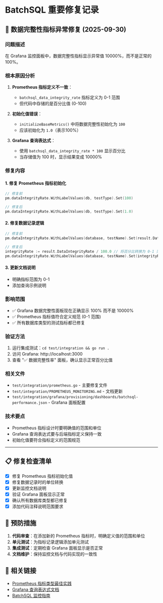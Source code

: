 # BatchSQL 重要修复记录

## 🐛 数据完整性指标异常修复 (2025-09-30)

### 问题描述
在 Grafana 监控面板中，数据完整性指标显示异常值 10000%，而不是正常的 100%。

### 根本原因分析
1. **Prometheus 指标定义不一致**：
   - `batchsql_data_integrity_rate` 指标定义为 0-1 范围
   - 但代码中存储的是百分比值 (0-100)

2. **初始化值错误**：
   - `initializeBaseMetrics()` 中将数据完整性初始化为 `100`
   - 应该初始化为 `1.0`（表示100%）

3. **Grafana 查询表达式**：
   - 使用 `batchsql_data_integrity_rate * 100` 显示百分比
   - 当存储值为 100 时，显示结果变成 10000%

### 修复内容

#### 1. 修复 Prometheus 指标初始化
```go
// 修复前
pm.dataIntegrityRate.WithLabelValues(db, testType).Set(100)

// 修复后  
pm.dataIntegrityRate.WithLabelValues(db, testType).Set(1.0)
```

#### 2. 修复数据记录逻辑
```go
// 修复前
pm.dataIntegrityRate.WithLabelValues(database, testName).Set(result.DataIntegrityRate)

// 修复后
integrityRate := result.DataIntegrityRate / 100.0 // 将百分比转换为 0-1 范围
pm.dataIntegrityRate.WithLabelValues(database, testName).Set(integrityRate)
```

#### 3. 更新文档说明
- 明确指标范围为 0-1
- 添加查询示例说明

### 影响范围
- ✅ Grafana 数据完整性面板现在正确显示 100% 而不是 10000%
- ✅ Prometheus 指标值符合定义规范 (0-1 范围)
- ✅ 所有数据库类型的测试指标都已修复

### 验证方法
1. 运行集成测试：`cd test/integration && go run .`
2. 访问 Grafana: http://localhost:3000
3. 查看 "✅ 数据完整性率" 面板，确认显示正常百分比值

### 相关文件
- `test/integration/prometheus.go` - 主要修复文件
- `test/integration/PROMETHEUS_MONITORING.md` - 文档更新
- `test/integration/grafana/provisioning/dashboards/batchsql-performance.json` - Grafana 面板配置

### 技术要点
- Prometheus 指标设计时要明确值的范围和单位
- Grafana 查询表达式要与后端指标定义保持一致
- 初始化值要符合指标定义的范围规范

---

## 📋 修复检查清单

- [x] 修复 Prometheus 指标初始化值
- [x] 修复数据记录时的单位转换
- [x] 更新监控文档说明
- [x] 验证 Grafana 面板显示正常
- [x] 确认所有数据库类型都已修复
- [x] 添加代码注释说明范围要求

## 🎯 预防措施

1. **代码审查**：在添加新的 Prometheus 指标时，明确定义值的范围和单位
2. **单元测试**：为指标记录逻辑添加单元测试
3. **集成测试**：定期检查 Grafana 面板显示是否正常
4. **文档维护**：保持监控文档与代码实现的一致性

## 🔗 相关链接

- [Prometheus 指标类型最佳实践](https://prometheus.io/docs/practices/naming/)
- [Grafana 查询表达式文档](https://grafana.com/docs/grafana/latest/panels/query-a-data-source/prometheus/)
- [BatchSQL 监控指南](test/integration/PROMETHEUS_MONITORING.md)